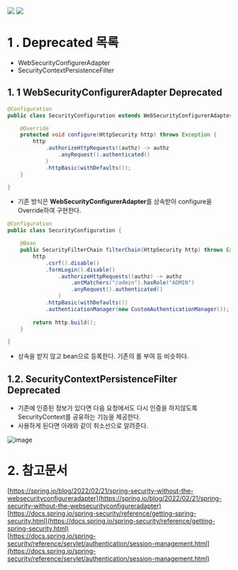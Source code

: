 
![](https://img.shields.io/badge/spring-2.7.2-brightgreen)
![](https://img.shields.io/badge/security-5.7.2-blue)

# 1 . Deprecated 목록

-   WebSecurityConfigurerAdapter
-   SecurityContextPersistenceFilter

## 1\. 1 WebSecurityConfigurerAdapter Deprecated

```java
@Configuration  
public class SecurityConfiguration extends WebSecurityConfigurerAdapter {  

    @Override  
    protected void configure(HttpSecurity http) throws Exception {  
        http  
            .authorizeHttpRequests((authz) -> authz  
                .anyRequest().authenticated()  
            )  
            .httpBasic(withDefaults());  
    }  

}  
```

-   기존 방식은 **WebSecurityConfigurerAdapter**를 상속받아 configure을 Override하여 구현한다.

```java
@Configuration  
public class SecurityConfiguration {  

    @Bean  
    public SecurityFilterChain filterChain(HttpSecurity http) throws Exception {  
        http  
            .csrf().disable()  
            .formLogin().disable()    
                .authorizeHttpRequests((authz) -> authz  
                    .antMatchers("/admin").hasRole("ADMIN")  
                    .anyRequest().authenticated()  
                )  
            .httpBasic(withDefaults())  
            .authenticationManager(new CustomAuthenticationManager());  
        
        return http.build();  
    }  

}
```

-   상속을 받지 않고 bean으로 등록한다. 기존의 롤 부여 등 비슷하다.

## 1.2. SecurityContextPersistenceFilter Deprecated

-   기존에 인증된 정보가 있다면 다음 요청에서도 다시 인증을 하지않도록 SecurityContext를 공유하는 기능을 제공한다.
-   사용하게 된다면 아래와 같이 취소선으로 알려준다.

![image](https://user-images.githubusercontent.com/71534090/185418705-ab486d60-d673-496d-a280-73a0b9d03d3c.png)

# 2\. 참고문서

[https://spring.io/blog/2022/02/21/spring-security-without-the-websecurityconfigureradapter](https://spring.io/blog/2022/02/21/spring-security-without-the-websecurityconfigureradapter)  
[https://docs.spring.io/spring-security/reference/getting-spring-security.html](https://docs.spring.io/spring-security/reference/getting-spring-security.html)  
[https://docs.spring.io/spring-security/reference/servlet/authentication/session-management.html](https://docs.spring.io/spring-security/reference/servlet/authentication/session-management.html)
